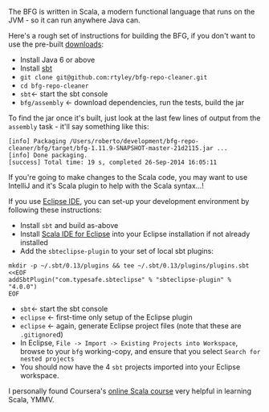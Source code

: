 The BFG is written in Scala, a modern functional language that runs on the JVM - so it
can run anywhere Java can.

Here's a rough set of instructions for building the BFG, if you don't want to use the
pre-built [downloads](http://rtyley.github.io/bfg-repo-cleaner/#download):

* Install Java 6 or above
* Install [sbt](http://www.scala-sbt.org/release/docs/Getting-Started/Setup.html#installing-sbt)
* `git clone git@github.com:rtyley/bfg-repo-cleaner.git`
* `cd bfg-repo-cleaner`
* `sbt`<- start the sbt console
* `bfg/assembly` <- download dependencies, run the tests, build the jar

To find the jar once it's built, just look at the last few lines of output from the
`assembly` task - it'll say something like this:

```
[info] Packaging /Users/roberto/development/bfg-repo-cleaner/bfg/target/bfg-1.11.9-SNAPSHOT-master-21d2115.jar ...
[info] Done packaging.
[success] Total time: 19 s, completed 26-Sep-2014 16:05:11
```

If you're going to make changes to the Scala code, you may want to use IntelliJ and it's Scala
plugin to help with the Scala syntax...!

If you use [Eclipse IDE](http://www.eclipse.org/), you can set-up your development environment by following these instructions:

* Install `sbt` and build as-above
* Install [Scala IDE for Eclipse](http://scala-ide.org/) into your Eclipse installation if not already installed
* Add the `sbteclipse-plugin` to your set of local sbt plugins:

```
mkdir -p ~/.sbt/0.13/plugins && tee ~/.sbt/0.13/plugins/plugins.sbt <<EOF
addSbtPlugin("com.typesafe.sbteclipse" % "sbteclipse-plugin" % "4.0.0")
EOF
```

* `sbt`<- start the sbt console
* `eclipse` <- first-time only setup of the Eclipse plugin
* `eclipse` <- again, generate Eclipse project files (note that these are `.gitignore`d)
* In Eclipse, `File -> Import -> Existing Projects into Workspace`, browse to your `bfg` working-copy, and ensure that you select `Search for nested projects`
* You should now have the 4 `sbt` projects imported into your Eclipse workspace.

I personally found Coursera's [online Scala course](https://www.coursera.org/course/progfun) very helpful in
learning Scala, YMMV.
